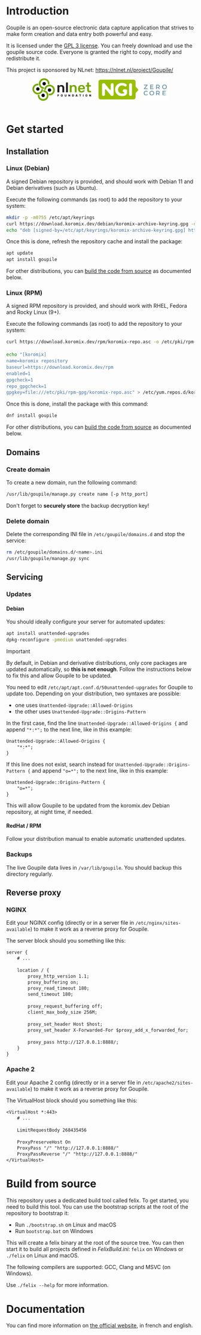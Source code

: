 # Introduction

Goupile is an open-source electronic data capture application that strives to make form creation and data entry both powerful and easy.

It is licensed under the [GPL 3 license](https://www.gnu.org/licenses/#GPL). You can freely download and use the goupile source code. Everyone is granted the right to copy, modify and redistribute it.

This project is sponsored by NLnet: https://nlnet.nl/project/Goupile/

<div align="center">
    <a href="https://nlnet.nl/" style="border-bottom-color: transparent;"><img src="https://github.com/Koromix/rygel/blob/master/web/goupile.org/static/nlnet/nlnet.svg" height="60" alt="NLnet Foundation"/></a>&nbsp;&nbsp;&nbsp;
    <a href="https://nlnet.nl/" style="border-bottom-color: transparent;"><img src="https://github.com/Koromix/rygel/blob/master/web/goupile.org/static/nlnet/ngi0core.svg" height="60" alt="NGI Zero Core"/></a>
    <br><br>
</div>

# Get started

## Installation

### Linux (Debian)

A signed Debian repository is provided, and should work with Debian 11 and Debian derivatives (such as Ubuntu).

Execute the following commands (as root) to add the repository to your system:

```sh
mkdir -p -m0755 /etc/apt/keyrings
curl https://download.koromix.dev/debian/koromix-archive-keyring.gpg -o /etc/apt/keyrings/koromix-archive-keyring.gpg
echo "deb [signed-by=/etc/apt/keyrings/koromix-archive-keyring.gpg] https://download.koromix.dev/debian stable main" > /etc/apt/sources.list.d/koromix.dev-stable.list
```

Once this is done, refresh the repository cache and install the package:

```sh
apt update
apt install goupile
```

For other distributions, you can [build the code from source](#build-from-source) as documented below.

### Linux (RPM)

A signed RPM repository is provided, and should work with RHEL, Fedora and Rocky Linux (9+).

Execute the following commands (as root) to add the repository to your system:

```sh
curl https://download.koromix.dev/rpm/koromix-repo.asc -o /etc/pki/rpm-gpg/koromix-repo.asc

echo "[koromix]
name=koromix repository
baseurl=https://download.koromix.dev/rpm
enabled=1
gpgcheck=1
repo_gpgcheck=1
gpgkey=file:///etc/pki/rpm-gpg/koromix-repo.asc" > /etc/yum.repos.d/koromix.repo
```

Once this is done, install the package with this command:

```sh
dnf install goupile
```

For other distributions, you can [build the code from source](#build-from-source) as documented below.

## Domains

### Create domain

To create a new domain, run the following command:

```sh
/usr/lib/goupile/manage.py create name [-p http_port]
```

Don't forget to **securely store** the backup decryption key!

### Delete domain

Delete the corresponding INI file in `/etc/goupile/domains.d` and stop the service:

```sh
rm /etc/goupile/domains.d/<name>.ini
/usr/lib/goupile/manage.py sync
```

## Servicing

### Updates

#### Debian

You should ideally configure your server for automated updates:

```sh
apt install unattended-upgrades
dpkg-reconfigure -pmedium unattended-upgrades
```

> [!IMPORTANT]
> By default, in Debian and derivative distributions, only core packages are updated automatically, so **this is not enough**. Follow the instructions below to fix this and allow Goupile to be updated.

You need to edit `/etc/apt/apt.conf.d/50unattended-upgrades` for Goupile to update too. Depending on your distribution, two syntaxes are possible:

- one uses `Unattended-Upgrade::Allowed-Origins`
- the other uses `Unattended-Upgrade::Origins-Pattern`

In the first case, find the line `Unattended-Upgrade::Allowed-Origins {` and append `"*:*";` to the next line, like in this example:

```
Unattended-Upgrade::Allowed-Origins {
    "*:*";
}
```

If this line does not exist, search instead for `Unattended-Upgrade::Origins-Pattern {` and append `"o=*";` to the next line, like in this example:

```
Unattended-Upgrade::Origins-Pattern {
    "o=*";
}
```

This will allow Goupile to be updated from the koromix.dev Debian repository, at night time, if needed.

#### RedHat / RPM

Follow your distribution manual to enable automatic unattended updates.

### Backups

The live Goupile data lives in `/var/lib/goupile`. You should backup this directory regularly.

## Reverse proxy

### NGINX

Edit your NGINX config (directly or in a server file in `/etc/nginx/sites-available`) to make it work as a reverse proxy for Goupile.

The server block should you something like this:

```
server {
    # ...

    location / {
        proxy_http_version 1.1;
        proxy_buffering on;
        proxy_read_timeout 180;
        send_timeout 180;

        proxy_request_buffering off;
        client_max_body_size 256M;

        proxy_set_header Host $host;
        proxy_set_header X-Forwarded-For $proxy_add_x_forwarded_for;

        proxy_pass http://127.0.0.1:8888/;
    }
}
```

### Apache 2

Edit your Apache 2 config (directly or in a server file in `/etc/apache2/sites-available`) to make it work as a reverse proxy for Goupile.

The VirtualHost block should you something like this:

```
<VirtualHost *:443>
    # ...

    LimitRequestBody 268435456

    ProxyPreserveHost On
    ProxyPass "/" "http://127.0.0.1:8888/"
    ProxyPassReverse "/" "http://127.0.0.1:8888/"
</VirtualHost>
```

# Build from source

This repository uses a dedicated build tool called felix. To get started, you need to build
this tool. You can use the bootstrap scripts at the root of the repository to bootstrap it:

* Run `./bootstrap.sh` on Linux and macOS
* Run `bootstrap.bat` on Windows

This will create a felix binary at the root of the source tree. You can then start it to
build all projects defined in *FelixBuild.ini*: `felix` on Windows or `./felix` on Linux and macOS.

The following compilers are supported: GCC, Clang and MSVC (on Windows).

Use `./felix --help` for more information.

# Documentation

You can find more information on [the official website](https://goupile.fr/), in french and english.